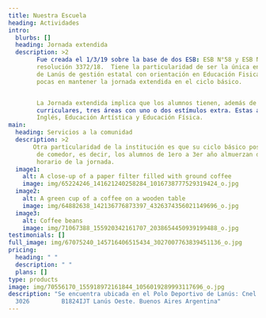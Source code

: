```yaml
---
title: Nuestra Escuela
heading: Actividades
intro:
  blurbs: []
  heading: Jornada extendida
  description: >2
        Fue creada el 1/3/19 sobre la base de dos ESB: ESB N°58 y ESB N°62, por
        resolución 3372/18.  Tiene la particularidad de ser la única en el distrito
        de Lanús de gestión estatal con orientación en Educación Fisica y una de las
        pocas en mantener la jornada extendida en el ciclo básico.


        La Jornada extendida implica que los alumnos tienen, además de las áreas
        curriculares, tres áreas con uno o dos estímulos extra. Estas áreas son:
        Inglés, Educación Artística y Educación Física.
main:
  heading: Servicios a la comunidad
  description: >2
       Otra particularidad de la institución es que su ciclo básico posee servicio
        de comedor, es decir, los alumnos de 1ero a 3er año almuerzan dentro del
        horario de la jornada.
  image1:
    alt: A close-up of a paper filter filled with ground coffee
    image: img/65224246_141621240258284_1016738777529319424_o.jpg
  image2:
    alt: A green cup of a coffee on a wooden table
    image: img/64882638_142136776873397_4326374356021149696_o.jpg
  image3:
    alt: Coffee beans
    image: img/71067388_155920342161707_2038654450939199488_o.jpg
testimonials: []
full_image: img/67075240_145716406515434_3027007763839451136_o.jpg
pricing:
  heading: " "
  description: " "
  plans: []
type: products
image: img/70556170_155918972161844_1056019289993117696_o.jpg
description: "Se encuentra ubicada en el Polo Deportivo de Lanús: Cnel. Osorio
  3026         B1824IJT Lanús Oeste. Buenos Aires Argentina"
---
```

